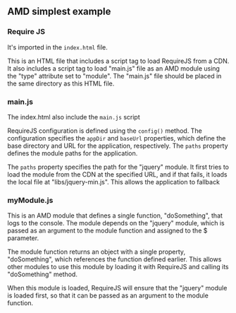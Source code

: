 ## AMD simplest example

### Require JS
It's imported in the `index.html` file.

This is an HTML file that includes a script tag to load RequireJS from a CDN. It also includes a script tag to load "main.js" file as an AMD module using the "type" attribute set to "module". The "main.js" file should be placed in the same directory as this HTML file.

### main.js
The index.html also include the `main.js` script

RequireJS configuration is defined using the `config()` method. The configuration specifies the `appDir` and `baseUrl` properties, which define the base directory and URL for the application, respectively. The `paths` property defines the module paths for the application.

The `paths` property specifies the path for the "jquery" module. It first tries to load the module from the CDN at the specified URL, and if that fails, it loads the local file at "libs/jquery-min.js". This allows the application to fallback

### myModule.js
This is an AMD module that defines a single function, "doSomething", that logs to the console. The module depends on the "jquery" module, which is passed as an argument to the module function and assigned to the $ parameter.

The module function returns an object with a single property, "doSomething", which references the function defined earlier. This allows other modules to use this module by loading it with RequireJS and calling its "doSomething" method.

When this module is loaded, RequireJS will ensure that the "jquery" module is loaded first, so that it can be passed as an argument to the module function.
